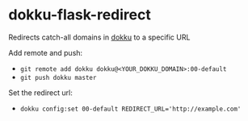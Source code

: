 # dokku-flask-redirect
Redirects catch-all domains in [dokku](https://github.com/dokku/dokku) to a specific URL


Add remote and push:
- `git remote add dokku dokku@<YOUR_DOKKU_DOMAIN>:00-default`
- `git push dokku master`

Set the redirect url:
- `dokku config:set 00-default REDIRECT_URL='http://example.com'`
